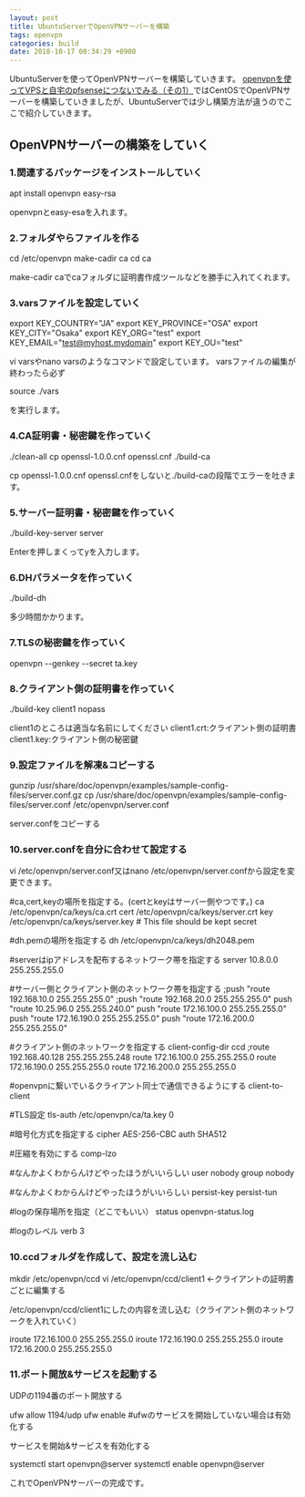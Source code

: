 ```yaml
---
layout: post
title: UbuntuServerでOpenVPNサーバーを構築
tags: openvpn
categories: build
date: 2018-10-17 00:34:29 +0900
---
```


UbuntuServerを使ってOpenVPNサーバーを構築していきます。 [openvpnを使ってVPSと自宅のpfsenseにつないでみる（その1）](https://yoneyannet.com/openvpn%e3%82%92%e4%bd%bf%e3%81%a3%e3%81%a6vps%e3%81%a8%e8%87%aa%e5%ae%85%e3%81%aepfsense%e3%81%ab%e3%81%a4%e3%81%aa%e3%81%84%e3%81%a7%e3%81%bf%e3%82%8b%ef%bc%88%e3%81%9d%e3%81%ae1%ef%bc%89/)ではCentOSでOpenVPNサーバーを構築していきましたが、UbuntuServerでは少し構築方法が違うのでここで紹介していきます。

OpenVPNサーバーの構築をしていく
-------------------

### 1.関連するパッケージをインストールしていく

apt install openvpn easy-rsa

openvpnとeasy-esaを入れます。

### 2.フォルダやらファイルを作る

cd /etc/openvpn
make-cadir ca
cd ca

make-cadir caでcaフォルダに証明書作成ツールなどを勝手に入れてくれます。

### 3.varsファイルを設定していく

export KEY_COUNTRY="JA"
export KEY_PROVINCE="OSA"
export KEY_CITY="Osaka"
export KEY_ORG="test"
export KEY_EMAIL="test@myhost.mydomain"
export KEY_OU="test"

vi varsやnano varsのようなコマンドで設定しています。 varsファイルの編集が終わったら必ず

source ./vars

を実行します。

### 4.CA証明書・秘密鍵を作っていく

./clean-all
cp openssl-1.0.0.cnf openssl.cnf
./build-ca

cp openssl-1.0.0.cnf openssl.cnfをしないと./build-caの段階でエラーを吐きます。

### 5.サーバー証明書・秘密鍵を作っていく

./build-key-server server

Enterを押しまくってyを入力します。

### 6.DHパラメータを作っていく

./build-dh

多少時間かかります。

### 7.TLSの秘密鍵を作っていく

openvpn --genkey --secret ta.key

### 8.クライアント側の証明書を作っていく

./build-key client1 nopass

client1のところは適当な名前にしてください client1.crt:クライアント側の証明書 client1.key:クライアント側の秘密鍵

### 9.設定ファイルを解凍&コピーする

gunzip /usr/share/doc/openvpn/examples/sample-config-files/server.conf.gz
cp /usr/share/doc/openvpn/examples/sample-config-files/server.conf /etc/openvpn/server.conf

server.confをコピーする

### 10.server.confを自分に合わせて設定する

vi /etc/openvpn/server.conf又はnano /etc/openvpn/server.confから設定を変更できます。

#ca,cert,keyの場所を指定する。(certとkeyはサーバー側やつです。)
ca /etc/openvpn/ca/keys/ca.crt
cert /etc/openvpn/ca/keys/server.crt
key /etc/openvpn/ca/keys/server.key  # This file should be kept secret

#dh.pemの場所を指定する
dh /etc/openvpn/ca/keys/dh2048.pem

#serverはipアドレスを配布するネットワーク帯を指定する
server 10.8.0.0 255.255.255.0

#サーバー側とクライアント側のネットワーク帯を指定する
;push "route 192.168.10.0 255.255.255.0"
;push "route 192.168.20.0 255.255.255.0"
push "route 10.25.96.0 255.255.240.0"
push "route 172.16.100.0 255.255.255.0"
push "route 172.16.190.0 255.255.255.0"
push "route 172.16.200.0 255.255.255.0"

#クライアント側のネットワークを指定する
client-config-dir ccd
;route 192.168.40.128 255.255.255.248
route 172.16.100.0 255.255.255.0
route 172.16.190.0 255.255.255.0
route 172.16.200.0 255.255.255.0

#openvpnに繋いでいるクライアント同士で通信できるようにする
client-to-client

#TLS設定
tls-auth /etc/openvpn/ca/ta.key 0

#暗号化方式を指定する
cipher AES-256-CBC
auth SHA512


#圧縮を有効にする
comp-lzo

#なんかよくわからんけどやったほうがいいらしい
user nobody
group nobody

#なんかよくわからんけどやったほうがいいらしい 
persist-key
persist-tun

#logの保存場所を指定（どこでもいい）
status openvpn-status.log

#logのレベル
verb 3

### 10.ccdフォルダを作成して、設定を流し込む

mkdir /etc/openvpn/ccd
vi /etc/openvpn/ccd/client1 <-クライアントの証明書ごとに編集する

/etc/openvpn/ccd/client1にしたの内容を流し込む（クライアント側のネットワークを入れていく）

iroute 172.16.100.0 255.255.255.0
iroute 172.16.190.0 255.255.255.0
iroute 172.16.200.0 255.255.255.0

### 11.ポート開放&サービスを起動する

UDPの1194番のポート開放する

ufw allow 1194/udp
ufw enable #ufwのサービスを開始していない場合は有効化する

サービスを開始&サービスを有効化する

systemctl start openvpn@server
systemctl enable openvpn@server

これでOpenVPNサーバーの完成です。
